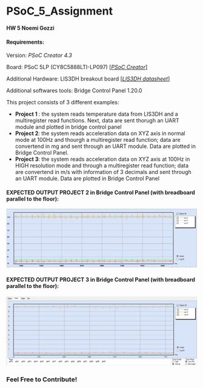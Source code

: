 # PSoC_5_Assignment
<b> HW 5 Noemi Gozzi </b>
<p> <h4> Requirements: </h4> 
  Version: <i> PSoC Creator 4.3 </i> 
  
  Board: PSoC 5LP (CY8C5888LTI-LP097) <a href="https://www.cypress.com/products/psoc-creator-integrated-design-environment-ide"> [<i>PSoC Creator</i>] </a>
  
  Additional Hardware: LIS3DH breakout board <a href="https://cdn-learn.adafruit.com/assets/assets/000/085/846/original/lis3dh.pdf?1576396666"> [<i>LIS3DH datasheet</i>] </a>
  
  Additional softwares tools: Bridge Control Panel 1.20.0
  
</p>
<div> 
  This project consists of 3 different examples:
  <ul>
    <li><b> Project 1 </b>: the system reads temperature data from LIS3DH and a multiregister read functions. Next, data are sent thorugh an UART module and plotted in bridge control panel</li>
    <li><b>Project 2</b>: the system reads acceleration data on XYZ axis in normal mode at 100Hz and thourgh a multiregister read function; data are convertend in mg and sent through an UART module. Data are plotted in Bridge Control Panel. 
   </li>
  <li><b>Project 3</b>: the system reads acceleration data on XYZ axis at 100Hz in HIGH resolution mode and through a multiregister read function; data are convertend in m/s with information of 3 decimals and sent through an UART module. Data are plotted in Bridge Control Panel </li>
  </ul>
</div>


#### EXPECTED OUTPUT PROJECT 2 in Bridge Control Panel (with breadboard parallel to the floor):
![alt text](https://github.com/noemi-gozzi/PSoC_5_Assignment/blob/master/Images/expectedOutProj2.PNG)
#### EXPECTED OUTPUT PROJECT 3 in Bridge Control Panel (with breadboard parallel to the floor):
![alt text](https://github.com/noemi-gozzi/PSoC_5_Assignment/blob/master/Images/expectedOutProj3.png)

### Feel Free to Contribute!
